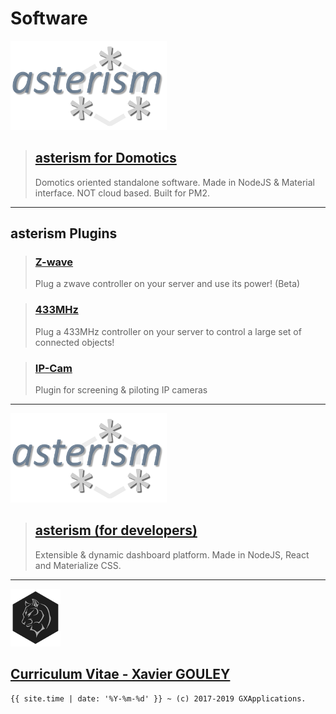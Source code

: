 # Software

[![asterism-logo](https://raw.githubusercontent.com/gxapplications/gxapplications.github.io/master/assets/images/asterism-text.png)](https://gxapplications.github.io/asterism-for-domotics/)
> ## [asterism for Domotics](https://gxapplications.github.io/asterism-for-domotics/)
> Domotics oriented standalone software. Made in NodeJS & Material interface. NOT cloud based. Built for PM2.

---

## asterism Plugins
> ### [Z-wave](https://github.com/gxapplications/asterism-plugin-zwave)
> Plug a zwave controller on your server and use its power! (Beta)

> ### [433MHz](https://github.com/gxapplications/asterism-plugin-ftt)
> Plug a 433MHz controller on your server to control a large set of connected objects!

> ### [IP-Cam](https://github.com/gxapplications/asterism-plugin-ipcam)
> Plugin for screening & piloting IP cameras

---

[![asterism-logo](https://raw.githubusercontent.com/gxapplications/gxapplications.github.io/master/assets/images/asterism-text.png)](https://github.com/gxapplications/asterism)
> ## [asterism (for developers)](https://github.com/gxapplications/asterism)
> Extensible & dynamic dashboard platform. Made in NodeJS, React and Materialize CSS.

---

[![asterism-logo](https://raw.githubusercontent.com/gxapplications/gxapplications.github.io/master/assets/images/cv.png)](https://gxapplications.github.io/cv.html)
## [Curriculum Vitae - Xavier GOULEY](https://gxapplications.github.io/cv.html)


```
{{ site.time | date: '%Y-%m-%d' }} ~ (c) 2017-2019 GXApplications.
```